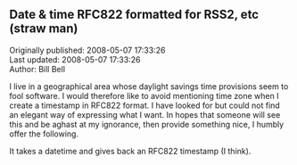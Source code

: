 ## Date & time RFC822 formatted for RSS2, etc (straw man)  
Originally published: 2008-05-07 17:33:26  
Last updated: 2008-05-07 17:33:26  
Author: Bill Bell  
  
I live in a geographical area whose daylight savings time provisions seem to fool software. I would therefore like to avoid mentioning time zone when I create a timestamp in RFC822 format. I have looked for but could not find an elegant way of expressing what I want. In hopes that someone will see this and be aghast at my ignorance, then provide something nice, I humbly offer the following.

It takes a datetime and gives back an RFC822 timestamp (I think).